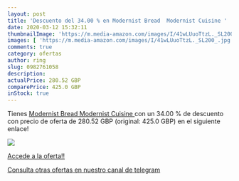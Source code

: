 ```yaml
---
layout: post
title: 'Descuento del 34.00 % en Modernist Bread  Modernist Cuisine '
date: 2020-03-12 15:32:11
thumbnailImage: 'https://m.media-amazon.com/images/I/41wLUuoTtzL._SL200_.jpg'
images: [ 'https://m.media-amazon.com/images/I/41wLUuoTtzL._SL200_.jpg' ]
comments: true
category: ofertas
author: ring
slug: 0982761058
description:
actualPrice: 280.52 GBP
comparePrice: 425.0 GBP
inStock: true
---
```


Tienes [Modernist Bread  Modernist Cuisine ](https://www.amazon.co.uk/dp/0982761058/?tag=redken01-21) con un 34.00 % de descuento con precio de oferta de 280.52 GBP (original: 425.0 GBP) en el siguiente enlace!

[![](https://m.media-amazon.com/images/I/41wLUuoTtzL._SL200_.jpg)](https://www.amazon.co.uk/dp/0982761058/?tag=redken01-21)

[Accede a la oferta!!](https://www.amazon.co.uk/dp/0982761058/?tag=redken01-21)

[Consulta otras ofertas en nuestro canal de telegram](https://t.me/s/ofertas25)
